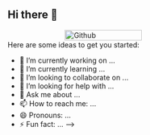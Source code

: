 ## Hi there 👋
<div style="display: flex; justify-content: center;">
  <img width="55%" alt="Github" src="https://raw.githubusercontent.com/onimur/.github/master/.resources/git-header.svg" />
</div
<!--
**GonzaSalda/GonzaSalda** is a ✨ _special_ ✨ repository because its `README.md` (this file) appears on your GitHub profile.

Here are some ideas to get you started:

- 🔭 I’m currently working on ...
- 🌱 I’m currently learning ...
- 👯 I’m looking to collaborate on ...
- 🤔 I’m looking for help with ...
- 💬 Ask me about ...
- 📫 How to reach me: ...
- 😄 Pronouns: ...
- ⚡ Fun fact: ...
-->
